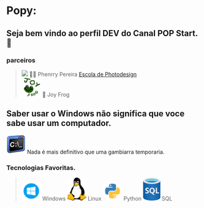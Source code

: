 # Popy:
## Seja bem vindo ao perfil DEV do Canal POP Start. 👋
### parceiros
> <img src="https://avatars.githubusercontent.com/u/91348519?v=4" width="50"> 🙎‍♂️ Phenrry Pereira <a href=https://www.youtube.com/@escoladephotodesign/videos>Escola de Photodesign</a><br>
> <img src="Joy_Frog.png" width="50"> 🐸 Joy Frog
## Saber usar o Windows não significa que voce sabe usar um computador.
<img src="windows_command.png" width="50"> Nada é mais definitivo que uma gambiarra temporaria. 
### Tecnologias Favoritas.
><img src="windows.png" width="50"> Windows 
><img src="tux.png" width="50"> Linux 
><img src="python.png" width="50"> Python 
><img src="sql.png" width="45"> SQL 
<!--
**Vinicius-PyDev/Vinicius-PyDev** is a ✨ _special_ ✨ repository because its `README.md` (this file) appears on your GitHub profile.

Here are some ideas to get you started:

- 🔭 Teste de custom
- 🌱 I’m currently learning ...
- 👯 I’m looking to collaborate on ...
- 🤔 I’m looking for help with ...
- 💬 Ask me about ...
- 📫 How to reach me: ...
- 😄 Pronouns: ...
- ⚡ Fun fact: ...
-->
